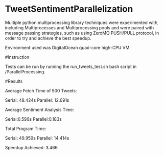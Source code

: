 # TweetSentimentParallelization

Multiple python multiprocessing library techniques were experimented with, including Multiprocesses and Multiprocessing pools and were paired with message passing strategies, such as using ZeroMQ PUSH/PULL protocol, in order to try and achieve the best speedup.

Environment used was DigitalOcean quad-core high-CPU VM.

#Instruction

Tests can be run by running the run_tweets_test.sh bash script in /ParallelProcessing.

#Results

Average Fetch Time of 500 Tweets:

Serial: 48.424s
Parallel: 12.691s

Average Sentiment Analysis Time:

Serial:0.596s
Parallel:0.183s

Total Program Time:

Serial: 49.959s
Parallel: 14.414s

Speedup Achieved: 3.466


